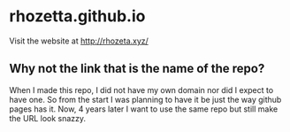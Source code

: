 # rhozetta.github.io

Visit the website at http://rhozeta.xyz/

## Why not the link that is the name of the repo?

When I made this repo, I did not have my own domain nor did I expect to have one. So from the start I was planning to have it be just the way github pages has it. Now, 4 years later I want to use the same repo but still make the URL look snazzy.